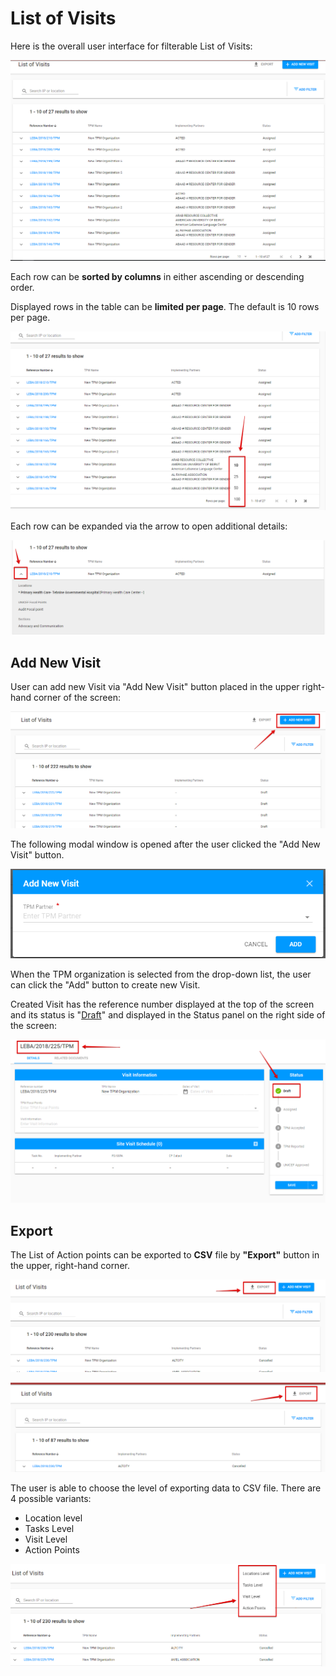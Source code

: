 # List of Visits

Here is the overall user interface for filterable List of Visits:

![List of Visits: overall user interface](../../.gitbook/assets/58.png)

 Each row can be **sorted by columns** in either ascending or descending order.

 Displayed rows in the table can be **limited per page**. The default is 10 rows per page.

![Rows per page](../../.gitbook/assets/59.png)

Each row can be expanded via the arrow to open additional details:

![Additional details opened via arrow](../../.gitbook/assets/60.png)

## Add New Visit

User can add new Visit via "Add New Visit" button placed in the upper right-hand corner of the screen:

![Add New Visit button](../../.gitbook/assets/44%20%281%29.png)

The following modal window is opened after the user clicked the "Add New Visit" button. 

![Add New Visit modal window](../../.gitbook/assets/45.png)

When the TPM organization is selected from the drop-down list, the user can click the "Add" button to create new Visit.

Created Visit has the reference number displayed at the top of the screen and its status is "[Draft](statuses-and-actions/draft.md)" and displayed in the Status panel on the right side of the screen:

![Created Visit](../../.gitbook/assets/64.png)

## Export

The List of Action points can be exported to **CSV** file by **"Export"** button in the upper, right-hand corner.

![Export button: view for PME](../../.gitbook/assets/99.png)

![Export button: view for TPM Focal Point](../../.gitbook/assets/100.png)

The user is able to choose the level of exporting data to CSV file.  There are 4 possible variants: 

* Location level
* Tasks Level
* Visit Level
* Action Points

![Possible variants for exporting data ](../../.gitbook/assets/101.png)



  


